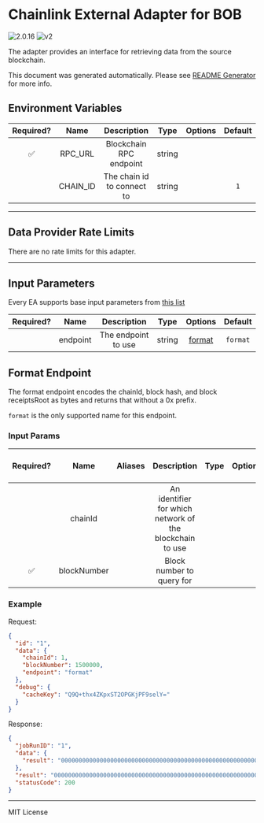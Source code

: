 # Chainlink External Adapter for BOB

![2.0.16](https://img.shields.io/github/package-json/v/smartcontractkit/external-adapters-js?filename=packages/sources/bob/package.json) ![v2](https://img.shields.io/badge/framework%20version-v2-blueviolet)

The adapter provides an interface for retrieving data from the source blockchain.

This document was generated automatically. Please see [README Generator](../../scripts#readme-generator) for more info.

## Environment Variables

| Required? |   Name   |        Description         |  Type  | Options | Default |
| :-------: | :------: | :------------------------: | :----: | :-----: | :-----: |
|    ✅     | RPC_URL  |  Blockchain RPC endpoint   | string |         |         |
|           | CHAIN_ID | The chain id to connect to | string |         |   `1`   |

---

## Data Provider Rate Limits

There are no rate limits for this adapter.

---

## Input Parameters

Every EA supports base input parameters from [this list](../../core/bootstrap#base-input-parameters)

| Required? |   Name   |     Description     |  Type  |          Options           | Default  |
| :-------: | :------: | :-----------------: | :----: | :------------------------: | :------: |
|           | endpoint | The endpoint to use | string | [format](#format-endpoint) | `format` |

## Format Endpoint

The format endpoint encodes the chainId, block hash, and block receiptsRoot as bytes and returns that without a 0x prefix.

`format` is the only supported name for this endpoint.

### Input Params

| Required? |    Name     | Aliases |                       Description                        | Type | Options | Default | Depends On | Not Valid With |
| :-------: | :---------: | :-----: | :------------------------------------------------------: | :--: | :-----: | :-----: | :--------: | :------------: |
|           |   chainId   |         | An identifier for which network of the blockchain to use |      |         |         |            |                |
|    ✅     | blockNumber |         |                Block number to query for                 |      |         |         |            |                |

### Example

Request:

```json
{
  "id": "1",
  "data": {
    "chainId": 1,
    "blockNumber": 1500000,
    "endpoint": "format"
  },
  "debug": {
    "cacheKey": "Q9Q+thx4ZKpxST2OPGKjPF9selY="
  }
}
```

Response:

```json
{
  "jobRunID": "1",
  "data": {
    "result": "000000000000000000000000000000000000000000000000000000000000000183952d392f9b0059eea94b10d1a095eefb1943ea91595a16c6698757127d4e1c371086374dcad57dab3a0774e9877152e0c5b4a75815a50ea568d649f0e80077"
  },
  "result": "000000000000000000000000000000000000000000000000000000000000000183952d392f9b0059eea94b10d1a095eefb1943ea91595a16c6698757127d4e1c371086374dcad57dab3a0774e9877152e0c5b4a75815a50ea568d649f0e80077",
  "statusCode": 200
}
```

---

MIT License
